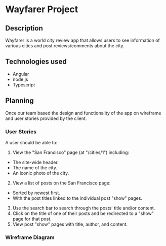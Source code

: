 # Wayfarer Project

## Description

Wayfarer is a world city review app that allows users to see information of various cities and post reviews/comments about the city.

## Technologies used
* Angular
* node.js
* Typescript

## Planning

Once our team based the design and functionality of the app on wireframe and user stories provided by the client.

### User Stories

A user should be able to:

1. View the "San Francisco" page (at "/cities/1") including:
* The site-wide header.
* The name of the city.
* An iconic photo of the city.
2. View a list of posts on the San Francisco page:
* Sorted by newest first.
* With the post titles linked to the individual post "show" pages.
3. Use the search bar to search through the posts' title and/or content.
4. Click on the title of one of their posts and be redirected to a "show" page for that post.
5. View post "show" pages with title, author, and content.


### Wireframe Diagram


